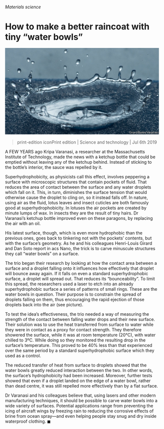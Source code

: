 ###### Materials science

# How to make a better raincoat with tiny “water bowls” 

![image](images/20190706_STP501.jpg) 

> print-edition iconPrint edition | Science and technology | Jul 6th 2019 

A FEW YEARS ago Kripa Varanasi, a researcher at the Massachusetts Institute of Technology, made the news with a ketchup bottle that could be emptied without leaving any of the ketchup behind. Instead of sticking to the bottle’s interior, the sauce was repelled by it. 

Superhydrophobicity, as physicists call this effect, involves peppering a surface with microscopic structures that contain pockets of fluid. That reduces the area of contact between the surface and any water droplets which fall on it. This, in turn, diminishes the surface tension that would otherwise cause the droplet to cling on, so it instead falls off. In nature, using air as the fluid, lotus leaves and insect cuticles are both famously good at superhydrophobicity. In lotuses the air pockets are created by minute lumps of wax. In insects they are the result of tiny hairs. Dr Varanasi’s ketchup bottle improved even on these paragons, by replacing the air with an oil. 

His latest surface, though, which is even more hydrophobic than the previous ones, goes back to tinkering not with the pockets’ contents, but with the surface’s geometry. As he and his colleagues Henri-Louis Girard and Dan Soto report in  acs Nano, the trick is to carve minuscule structures they call “water bowls” on a surface. 

The trio began their research by looking at how the contact area between a surface and a droplet falling onto it influences how effectively that droplet will bounce away again. If it falls on even a standard superhydrophobic surface, a droplet will spread out. That reduces its “bounceability”. To limit this spread, the researchers used a laser to etch into an already superhydrophobic surface a series of patterns of small rings. These are the water bowls in question. Their purpose is to constrain the spread of droplets falling on them, thus encouraging the rapid ejection of those droplets back into the air (see picture). 

To test the idea’s effectiveness, the trio needed a way of measuring the strength of the contact between falling water drops and their new surface. Their solution was to use the heat transferred from surface to water while they were in contact as a proxy for contact strength. They therefore showered the surface, while it was at room temperature (20°C), with water chilled to 3ºC. While doing so they monitored the resulting drop in the surface’s temperature. This proved to be 40% less than that experienced over the same period by a standard superhydrophobic surface which they used as a control. 

The reduced transfer of heat from surface to droplets showed that the water bowls greatly reduced interaction between the two. In other words, the surface’s hydrophobicity had been increased. Moreover, further tests showed that even if a droplet landed on the edge of a water bowl, rather than dead centre, it was still repelled more effectively than by a flat surface. 

Dr Varanasi and his colleagues believe that, using lasers and other modern manufacturing techniques, it should be possible to carve water bowls into a wide variety of surfaces. Potential applications range from preventing the icing of aircraft wings by freezing rain to reducing the corrosive effects of brine from ocean spray—and even helping people stay snug and dry inside waterproof clothing. ◼ 

